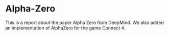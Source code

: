 # Alpha-Zero
This is a report about the paper Alpha Zero from DeepMind. We also added an implementation of AlphaZero for the game Connect 4.

